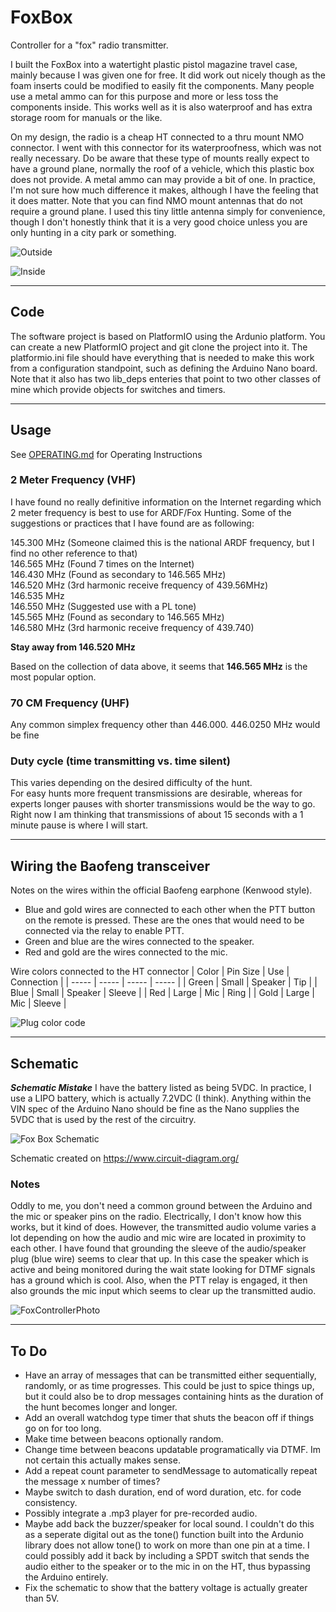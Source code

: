 # FoxBox
Controller for a "fox" radio transmitter.

I built the FoxBox into a watertight plastic pistol magazine travel case, mainly because I was given one for free. It did work out nicely though as the foam inserts could be modified to easily fit the components. Many people use a metal ammo can for this purpose and more or less toss the components inside. This works well as it is also waterproof and has extra storage room for manuals or the like.

On my design, the radio is a cheap HT connected to a thru mount NMO connector. I went with this connector for its waterproofness, which was not really necessary. Do be aware that these type of mounts really expect to have a ground plane, normally the roof of a vehicle, which this plastic box does not provide. A metal ammo can may provide a bit of one. In practice, I'm not sure how much difference it makes, although I have the feeling that it does matter. Note that you can find NMO mount antennas that do not require a ground plane. I used this tiny little antenna simply for convenience, though I don't honestly think that it is a very good choice unless you are only hunting in a city park or something.

![Outside](https://github.com/user-attachments/assets/ff5f8806-a57f-4f8e-bb65-aaeaa3189fdb)

![Inside](https://github.com/user-attachments/assets/3af6165f-873a-48f8-8b4a-2002d4259cf4)

---

## Code
The software project is based on PlatformIO using the Ardunio platform. You can create a new PlatformIO project and git clone the project into it.
The platformio.ini file should have everything that is needed to make this work from a configuration standpoint, such as defining the Arduino Nano board.
Note that it also has two lib_deps enteries that point to two other classes of mine which provide objects for switches and timers.

---

## Usage
See [OPERATING.md](OPERATING.md) for Operating Instructions

### 2 Meter Frequency (VHF)
I have found no really definitive information on the Internet regarding which 2 meter frequency is best to use for ARDF/Fox Hunting. Some of the suggestions or practices that I have found are as following:

145.300 MHz (Someone claimed this is the national ARDF frequency, but I find no other reference to that)  
146.565 MHz (Found 7 times on the Internet)  
146.430 MHz (Found as secondary to 146.565 MHz)  
146.520 MHz (3rd harmonic receive frequency of 439.56MHz)  
146.535 MHz   
146.550 MHz (Suggested use with a PL tone)  
145.565 MHz (Found as secondary to 146.565 MHz)  
146.580 MHz (3rd harmonic receive frequency of 439.740)

**Stay away from 146.520 MHz**

Based on the collection of data above, it seems that **146.565 MHz** is the most popular option.

### 70 CM Frequency (UHF)
Any common simplex frequency other than 446.000.
446.0250 MHz would be fine

### Duty cycle (time transmitting vs. time silent)
This varies depending on the desired difficulty of the hunt.  
For easy hunts more frequent transmissions are desirable, whereas for experts longer pauses with shorter transmissions
    would be the way to go.  
Right now I am thinking that transmissions of about 15 seconds with a 1 minute pause is where I will start.

---

## Wiring the Baofeng transceiver
Notes on the wires within the official Baofeng earphone (Kenwood style).
* Blue and gold wires are connected to each other when the PTT button on the remote is pressed. These are the ones that would need to be connected via the relay to enable PTT.
* Green and blue are the wires connected to the speaker.
* Red and gold are the wires connected to the mic.

Wire colors connected to the HT connector
| Color  | Pin Size | Use         | Connection |
| -----  | -----    | -----       | -----      |
| Green  | Small    | Speaker     | Tip       |
| Blue   | Small    | Speaker     | Sleeve    |
| Red    | Large    | Mic         | Ring      |
| Gold   | Large    | Mic         | Sleeve    |

![Plug color code](https://github.com/user-attachments/assets/37c4ba3d-8209-4482-b44f-281adfa72733)

---

## Schematic
***Schematic Mistake*** I have the battery listed as being 5VDC. In practice, I use a LIPO battery, which is actually 7.2VDC (I think). Anything within the VIN spec of the Arduino Nano should be fine as the Nano supplies the 5VDC that is used by the rest of the circuitry. 

![Fox Box Schematic](https://github.com/user-attachments/assets/09bdead5-9cca-448e-bb17-bf2da77564a9)

Schematic created on https://www.circuit-diagram.org/

### Notes
Oddly to me, you don't need a common ground between the Arduino and the mic or speaker pins on the radio.
Electrically, I don't know how this works, but it kind of does. However, the transmitted audio volume varies a lot
depending on how the audio and mic wire are located in proximity to each other. I have found that grounding
the sleeve of the audio/speaker plug (blue wire) seems to clear that up. In this case the speaker which is 
active and being monitored during the wait state looking for DTMF signals has a ground which is cool. Also, when 
the PTT relay is engaged, it then also grounds the mic input which seems to clear up the transmitted audio.

![FoxControllerPhoto](https://github.com/user-attachments/assets/0d64c581-cddb-4c83-a528-850d736533af)


---

## To Do
* Have an array of messages that can be transmitted either sequentially, randomly, or as time progresses.
    This could be just to spice things up, but it could also be to drop messages containing hints as 
    the duration of the hunt becomes longer and longer.
* Add an overall watchdog type timer that shuts the beacon off if things go on for too long.
* Make time between beacons optionally random.
* Change time between beacons updatable programatically via DTMF. Im not certain this actually makes sense.
* Add a repeat count parameter to sendMessage to automatically repeat the message x number of times?
* Maybe switch to dash duration, end of word duration, etc. for code consistency.
* Possibly integrate a .mp3 player for pre-recorded audio.
* Maybe add back the buzzer/speaker for local sound. I couldn't do this as a seperate digital out as the 
    tone() function built into the Ardunio library does not allow tone() to work on more than one pin
    at a time. I could possibly add it back by including a SPDT switch that sends the audio either to the
    speaker or to the mic in on the HT, thus bypassing the Arduino entirely.
* Fix the schematic to show that the battery voltage is actually greater than 5V.
